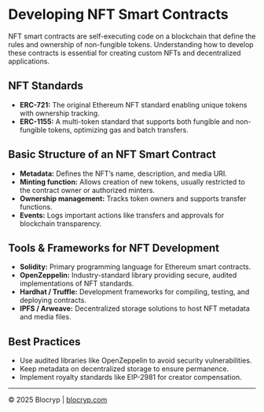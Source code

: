 # Developing NFT Smart Contracts

NFT smart contracts are self-executing code on a blockchain that define the rules and ownership of non-fungible tokens. Understanding how to develop these contracts is essential for creating custom NFTs and decentralized applications.

## NFT Standards

- **ERC-721:** The original Ethereum NFT standard enabling unique tokens with ownership tracking.  
- **ERC-1155:** A multi-token standard that supports both fungible and non-fungible tokens, optimizing gas and batch transfers.

## Basic Structure of an NFT Smart Contract

- **Metadata:** Defines the NFT’s name, description, and media URI.  
- **Minting function:** Allows creation of new tokens, usually restricted to the contract owner or authorized minters.  
- **Ownership management:** Tracks token owners and supports transfer functions.  
- **Events:** Logs important actions like transfers and approvals for blockchain transparency.

## Tools & Frameworks for NFT Development

- **Solidity:** Primary programming language for Ethereum smart contracts.  
- **OpenZeppelin:** Industry-standard library providing secure, audited implementations of NFT standards.  
- **Hardhat / Truffle:** Development frameworks for compiling, testing, and deploying contracts.  
- **IPFS / Arweave:** Decentralized storage solutions to host NFT metadata and media files.

## Best Practices

- Use audited libraries like OpenZeppelin to avoid security vulnerabilities.  
- Keep metadata on decentralized storage to ensure permanence.  
- Implement royalty standards like EIP-2981 for creator compensation.

---

© 2025 Blocryp | [blocryp.com](https://blocryp.com)
